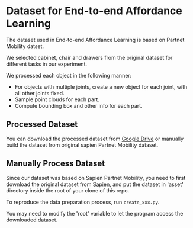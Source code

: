 # Dataset for End-to-end Affordance Learning

The dataset used in End-to-end Affordance Learning is based on Partnet Mobility datset.

We selected cabinet, chair and drawers from the original dataset for different tasks in our experiment.

We processed each object in the following manner:

- For objects with multiple joints, create a new object for each joint, with all other joints fixed.
- Sample point clouds for each part.
- Compute bounding box and other info for each part.

## Processed Dataset

You can download the processed dataset from [Google Drive](https://drive.google.com/drive/folders/1FyTuz17uSmAbVSmJUbgb-7OgRM5TalCK?usp=sharing) or manually build the dataset from original sapien Partnet Mobility dataset.

## Manually Process Dataset

Since our dataset was based on Sapien Partnet Mobility, you need to first download the original dataset from [Sapien](https://sapien.ucsd.edu/), and put the dataset in 'asset' directory inside the root of your clone of this repo.

To reproduce the data preparation process, run `create_xxx.py`.

You may need to modify the 'root' variable to let the program access the downloaded dataset.
